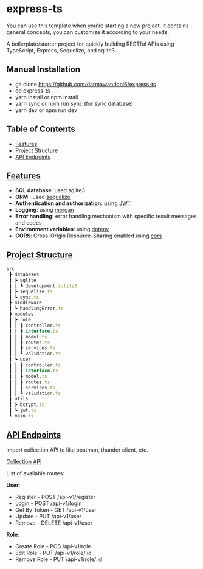 # express-ts

You can use this template when you're starting a new project. It contains general concepts, you can customize it according to your needs.

A boilerplate/starter project for quickly building RESTful APIs using TypeScript, Express, Sequelize, and sqlite3.

## Manual Installation

- git clone https://github.com/darmawandoni6/express-ts
- cd express-ts
- yarn install or npm install
- yarn sync or npm run sync (for sync database)
- yarn dev or npm run dev

## Table of Contents

<!-- TABLE-OF-CONTENTS:START -->

- [Features](https://github.com/darmawandoni6/express-ts#features)
- [Project Structure](https://github.com/darmawandoni6/express-ts#project-structure)
- [API Endpoints](https://github.com/darmawandoni6/express-ts#api-endpoint)
<!-- TABLE-OF-CONTENTS:END -->

## [Features](#features)

<!-- FEATURES:START -->

- **SQL database**: used sqlite3
- **ORM** : used [sequelize](https://sequelize.org/docs/v6/getting-started/)
- **Authentication and authorization**: using [JWT](https://jwt.io/)
- **Logging**: using [morgan](https://github.com/expressjs/morgan)
- **Error handling**: error handling mechanism with specific result messages and codes
- **Environment variables**: using [dotenv](https://github.com/motdotla/dotenv)
- **CORS**: Cross-Origin Resource-Sharing enabled using [cors](https://github.com/expressjs/cors)
<!-- FEATURES:END -->

## [Project Structure](#project-structure)

```js
src
 ┣ databases
 ┃ ┣ sqlite
 ┃ ┃ ┗ development.sqlite3
 ┃ ┣ sequelize.ts
 ┃ ┗ sync.ts
 ┣ middleware
 ┃ ┗ handlingError.ts
 ┣ modules
 ┃ ┣ role
 ┃ ┃ ┣ controller.ts
 ┃ ┃ ┣ interface.ts
 ┃ ┃ ┣ model.ts
 ┃ ┃ ┣ routes.ts
 ┃ ┃ ┣ services.ts
 ┃ ┃ ┗ validation.ts
 ┃ ┗ user
 ┃ ┃ ┣ controller.ts
 ┃ ┃ ┣ interface.ts
 ┃ ┃ ┣ model.ts
 ┃ ┃ ┣ routes.ts
 ┃ ┃ ┣ services.ts
 ┃ ┃ ┗ validation.ts
 ┣ utils
 ┃ ┣ bcrypt.ts
 ┃ ┗ jwt.ts
 ┗ main.ts
```

## [API Endpoints](#api-endpoint)

import collection API to like postman, thunder client, etc.

[Collection API](https://github.com/darmawandoni6/express-ts/blob/master/express-ts.json)

List of available routes:

**User**:

- Register - POST /api-v1/register
- Login - POST /api-v1/login
- Get By Token - GET /api-v1/user
- Update - PUT /api-v1/user
- Remove - DELETE /api-v1/user

**Role**:

- Create Role - POS /api-v1/role
- Edit Role - PUT /api-v1/role/:id
- Remove Role - PUT /api-v1/role/:id
